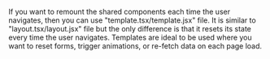 If you want to remount the shared components each time the user navigates, then you can use "template.tsx/template.jsx" file. It is similar to "layout.tsx/layout.jsx" file but the only difference is that it resets its state every time the user navigates. Templates are ideal to be used where you want to reset forms, trigger animations, or re-fetch data on each page load.

